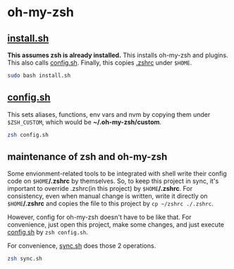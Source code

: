 # oh-my-zsh

## [install.sh](install.sh)

__This assumes zsh is already installed.__ This installs oh-my-zsh and plugins. This also calls [config.sh](config.sh). Finally, this copies [.zshrc](.zshrc) under `$HOME`.

```bash
sudo bash install.sh
```

## [config.sh](config.sh)

This sets aliases, functions, env vars and nvm by copying them under `$ZSH_CUSTOM`, which would be **~/.oh-my-zsh/custom**.

```bash
zsh config.sh
```

## maintenance of zsh and oh-my-zsh

Some envionment-related tools to be integrated with shell write their config code on `$HOME`**/.zshrc** by themselves. So, to keep this project in sync, it's important to override .zshrc(in this project) by `$HOME`**/.zshrc**. For consistency, even when manual change is written, write it directly on `$HOME`**/.zshrc** and copies the file to this project by `cp ~/zshrc ./.zshrc`.

However, config for oh-my-zsh doesn't have to be like that. For convenience, just open this project, make some changes, and just execute [config.sh](config.sh) by `zsh config.sh`. 

For convenience, [sync.sh](sync.sh) does those 2 operations.

```bash
zsh sync.sh
```
